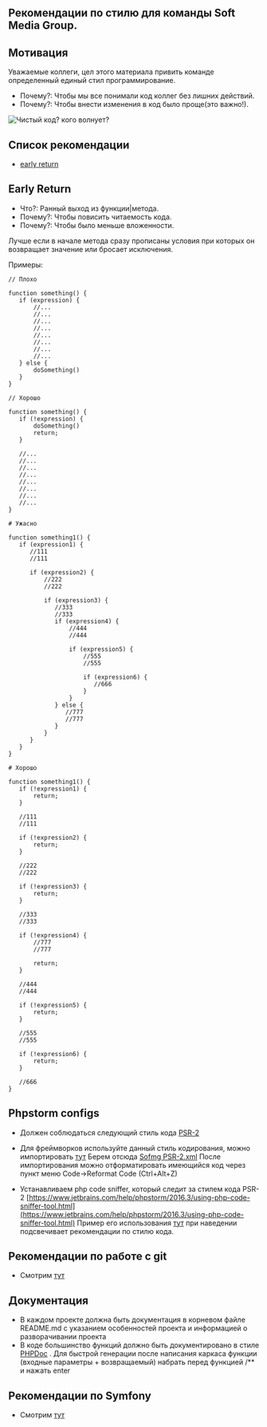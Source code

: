 Рекомендации по стилю для команды Soft Media Group.
---

Мотивация
---

Уважаемые коллеги, цел этого материала привить команде определенный единый стил программирование.

- Почему?: Чтобы мы все понимали код коллег без лишних действий.
- Почему?: Чтобы внести изменения в код было проще(это важно!).

![Чистый код? кого волнует?][clean-code-who-cares]

Список рекомендации
---
- [early return](#early-return)

Early Return
---
- Что?: Ранный выход из функции|метода.
- Почему?: Чтобы повисить читаемость кода.
- Почему?: Чтобы было меньше вложенности.

Лучше если в начале метода сразу прописаны условия при которых он возвращает значение или бросает исключения.

Примеры:
```
// Плохо

function something() {
   if (expression) {
       //...
       //...
       //...
       //...
       //...
       //...
       //...
       //...
   } else {
       doSomething()
   }
}
```

```
// Хорошо

function something() {
   if (!expression) {
       doSomething()
       return;
   }
   
   //...
   //...
   //...
   //...
   //...
   //...
   //...
   //...
}

```

```
# Ужасно

function something1() {
   if (expression1) {
      //111
      //111
      
      if (expression2) {
          //222
          //222
          
          if (expression3) {
             //333
             //333
             if (expression4) {
                 //444
                 //444
                 
                 if (expression5) {
                     //555
                     //555
                     
                     if (expression6) {
                        //666
                     }
                 }
             } else {
                //777
                //777
             }
          }
      }
   }
}

```


```
# Хорошо

function something1() {
   if (!expression1) {
       return;
   }
   
   //111
   //111
   
   if (!expression2) {
       return;
   }
   
   //222
   //222
   
   if (!expression3) {
       return;
   }
   
   //333
   //333
   
   if (!expression4) {
       //777
       //777
      
       return;
   }
   
   //444
   //444
   
   if (!expression5) {
       return;
   }
   
   //555
   //555
   
   if (!expression6) {
       return;
   }
   
   //666
}

```


[clean-code-who-cares]: https://habrastorage.org/files/3db/03a/0a2/3db03a0a21064342a85ca886692bcc54.png
[cyclomatic-complexity]: https://ru.wikipedia.org/wiki/%D0%A6%D0%B8%D0%BA%D0%BB%D0%BE%D0%BC%D0%B0%D1%82%D0%B8%D1%87%D0%B5%D1%81%D0%BA%D0%B0%D1%8F_%D1%81%D0%BB%D0%BE%D0%B6%D0%BD%D0%BE%D1%81%D1%82%D1%8C

## Phpstorm configs
* Должен соблюдаться следующий стиль кода [PSR-2](https://github.com/php-fig/fig-standards/blob/master/accepted/PSR-2-coding-style-guide.md)

* Для фреймворков используйте данный стиль кодирования, можно импортировать [тут](http://joxi.ru/82380Y7Cv9GRAO)
Берем отсюда [Sofmg PSR-2.xml](https://github.com/softmg/coding_rules/blob/master/phpstorm/Sofmg%20PSR-2.xml) После импортирования можно отформатировать имеющийся код через пункт меню Code->Reformat Code (Ctrl+Alt+Z)

* Устанавливаем php code sniffer, который следит за стилем кода PSR-2 [https://www.jetbrains.com/help/phpstorm/2016.3/using-php-code-sniffer-tool.html](https://www.jetbrains.com/help/phpstorm/2016.3/using-php-code-sniffer-tool.html)
Пример его использования [тут](http://joxi.ru/p27EzYqCaK6Or7) при наведении подсвечивает рекомендации по стилю кода.

## Рекомендации по работе с git
* Смотрим [тут]([https://github.com/softmg/coding_rules/blob/master/git/common.md)

## Документация
* В каждом проекте должна быть документация в корневом файле README.md с указанием особенностей проекта и информацией о разворачивании проекта
* В коде большинство функций должно быть документировано в стиле [PHPDoc](https://ru.wikipedia.org/wiki/PHPDoc) . Для быстрой генерации после написания каркаса функции (входные параметры + возвращаемый) набрать перед функцией /** и нажать enter

## Рекомендации по Symfony
* Смотрим [тут](https://github.com/softmg/coding_rules/blob/master/symfony/common.md)
